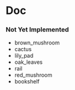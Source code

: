 # Doc

### Not Yet Implemented
- brown_mushroom
- cactus
- lily_pad
- oak_leaves
- rail
- red_mushroom
- bookshelf
